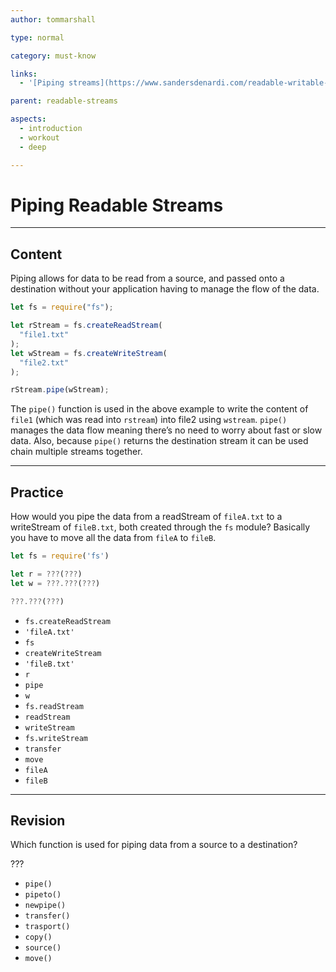 ```yaml
---
author: tommarshall

type: normal

category: must-know

links:
  - '[Piping streams](https://www.sandersdenardi.com/readable-writable-transform-streams-node/){website}'

parent: readable-streams

aspects:
  - introduction
  - workout
  - deep

---
```

# Piping Readable Streams

---
## Content

Piping allows for data to be read from a source, and passed onto a destination without your application having to manage the flow of the data.

```javascript
let fs = require("fs");

let rStream = fs.createReadStream(
  "file1.txt"
);
let wStream = fs.createWriteStream(
  "file2.txt"
);

rStream.pipe(wStream);
```

The `pipe()` function is used in the above example to write the content of `file1` (which was read into `rstream`) into file2 using `wstream`. `pipe()` manages the data flow meaning there’s no need to worry about fast or slow data. Also, because `pipe()` returns the destination stream it can be used chain multiple streams together.

---
## Practice

How would you pipe the data from a readStream of `fileA.txt` to a writeStream of `fileB.txt`, both created through the `fs` module? Basically you have to move all the data from `fileA` to `fileB`.

```javascript
let fs = require('fs')

let r = ???(???)
let w = ???.???(???)

???.???(???)
```

* `fs.createReadStream`
* `'fileA.txt'`
* `fs`
* `createWriteStream`
* `'fileB.txt'`
* `r`
* `pipe`
* `w`
* `fs.readStream`
* `readStream`
* `writeStream`
* `fs.writeStream`
* `transfer`
* `move`
* `fileA`
* `fileB`

---
## Revision

Which function is used for piping data from a source to a destination?

???

* `pipe()`
* `pipeto()`
* `newpipe()`
* `transfer()`
* `trasport()`
* `copy()`
* `source()`
* `move()`
 
